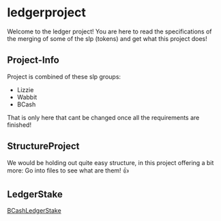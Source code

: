 # ledgerproject
Welcome to the ledger project!
You are here to read the specifications of the merging of some of the slp (tokens) and get what this project does! 

## Project-Info
Project is combined of these slp groups:
- Lizzie
- Wabbit
- BCash

That is only here that cant be changed once all the requirements are finished!

## StructureProject
We would be holding out quite easy structure, in this project offering a bit more:
Go into files to see what are them! :+1:

## LedgerStake
[BCashLedgerStake](https://github.com/MrHonekawa/ledgerproject/blob/main/LedgerStake/LedgerBcashStake.json)
